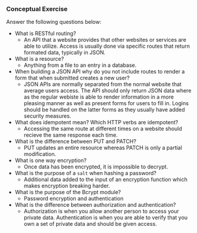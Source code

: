 ### Conceptual Exercise

Answer the following questions below:

- What is RESTful routing?
	- An API that a website provides that other websites or services are able to utilize. Access is usually done via specific routes that return formated data, typically in JSON.
- What is a resource?
	- Anything from a file to an entry in a database.
- When building a JSON API why do you not include routes to render a form that when submitted creates a new user?
	- JSON APIs are normally separated from the normal website that average users access. The API should only return JSON data where as the regular webiste is able to render information in a more pleasing manner as well as present forms for users to fill in. Logins should be handled on the latter forms as they usually have added security measures.
- What does idempotent mean? Which HTTP verbs are idempotent?
	- Accessing the same route at different times on a website should recieve the same response each time.
- What is the difference between PUT and PATCH?
	- PUT updates an entire resource whereas PATCH is only a partial modification.
- What is one way encryption?
	- Once data has been encrypted, it is impossible to decrypt.
- What is the purpose of a `salt` when hashing a password?
	- Additional data added to the input of an encryption function which makes encryption breaking harder.
- What is the purpose of the Bcrypt module?
	- Password encryption and authentication
- What is the difference between authorization and authentication?
	- Authorization is when you allow another person to access your private data. Authentication is when you are able to verify that you own a set of private data and should be given access.